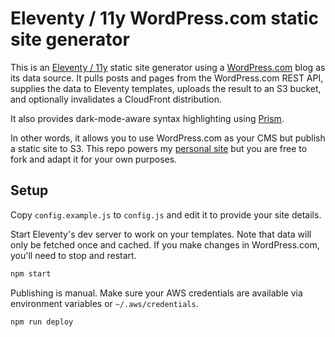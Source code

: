# Eleventy / 11y WordPress.com static site generator

This is an [Eleventy / 11y][11y] static site generator using a [WordPress.com][wp]
blog as its data source. It pulls posts and pages from the WordPress.com REST
API, supplies the data to Eleventy templates, uploads the result to an S3 bucket,
and optionally invalidates a CloudFront distribution.

It also provides dark-mode-aware syntax highlighting using [Prism][prism].

In other words, it allows you to use WordPress.com as your CMS but publish a
static site to S3. This repo powers my [personal site][me] but you are free to
fork and adapt it for your own purposes.

## Setup

Copy `config.example.js` to `config.js` and edit it to provide your site details.

Start Eleventy's dev server to work on your templates. Note that data will only
be fetched once and cached. If you make changes in WordPress.com, you'll need to
stop and restart.

```sh
npm start
```

Publishing is manual. Make sure your AWS credentials are available via
environment variables or `~/.aws/credentials`.

```sh
npm run deploy
```

[11y]: https://www.11ty.dev
[me]: https://chris.zarate.org
[prism]: https://prismjs.com
[wp]: https://wordpress.com
